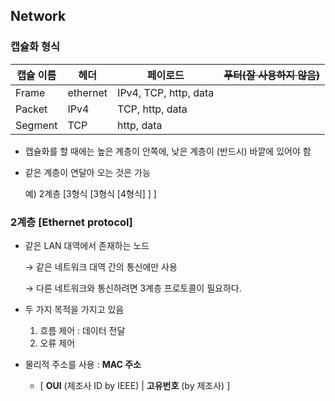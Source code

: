 Network
--------

### 캡슐화 형식

| **캡슐 이름** | 헤더     | 페이로드              | ~~푸터(잘 사용하지 않음)~~ |
| ------------- | -------- | --------------------- | -------------------------- |
| Frame         | ethernet | IPv4, TCP, http, data |                            |
| Packet        | IPv4     | TCP, http, data       |                            |
| Segment       | TCP      | http, data            |                            |

* 캡슐화를 할 때에는 높은 계층이 안쪽에, 낮은 계층이 (반드시) 바깥에 있어야 함

* 같은 계층이 연달아 오는 것은 가능

  예) 2계층 [3형식 [3형식 [4형식] ] ]



### 2계층 [Ethernet protocol]

* 같은 LAN 대역에서 존재하는 노드

  → 같은 네트워크 대역 간의 통신에만 사용

  → 다른 네트워크와 통신하려면 3계층 프로토콜이 필요하다.

* 두 가지 목적을 가지고 있음

  1. 흐름 제어 : 데이터 전달
  2. 오류 제어

* 물리적 주소를 사용 : **MAC 주소** 

  - [ **OUI** (제조사 ID by IEEE) | **고유번호** (by 제조사) ]





